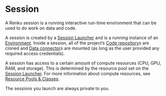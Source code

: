 # Session

A Renku session is a running interactive run-time environment that can be used to do work on data and code.

A session is created by a [Session Launcher](/docs/users/sessions/session-launcher) and is a running instance of an [Environment](/docs/users/sessions/environment). Inside a session, all of the project’s  [Code repository](/docs/users/code/code-repository)s are cloned and [Data connector](/docs/users/data/data)s are mounted (as long as the user provided any required access credentials).

A session has access to a certain amount of compute resources (CPU, GPU, RAM, and storage). This is determined by the resource pool set on the [Session Launcher](/docs/users/sessions/session-launcher). For more information about compute resources, see [Resource Pools & Classes](/docs/users/sessions/resource-pools-and-classes).

The sessions you launch are always private to you.
